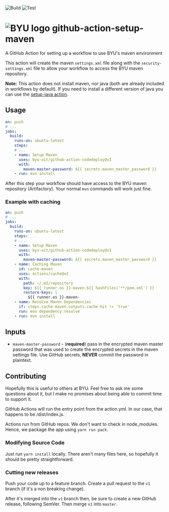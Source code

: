 ![Build](https://github.com/byu-oit/github-action-setup-maven/workflows/Build/badge.svg)
![Test](https://github.com/byu-oit/github-action-setup-maven/workflows/Test/badge.svg)

# ![BYU logo](https://www.hscripts.com/freeimages/logos/university-logos/byu/byu-logo-clipart-128.gif) github-action-setup-maven
A GitHub Action for setting up a workflow to use BYU's maven environment

This action will create the maven `settings.xml` file along with the `security-settings.xml` file to allow your workflow to access the BYU maven repository.

**Note:** This action does not install maven, nor java (both are already included in workflows by default). 
If you need to install a different version of java you can use the [setup-java action](https://github.com/actions/setup-java).

## Usage
```yaml
on: push
# ...
jobs:
  build:
    runs-on: ubuntu-latest
    steps:
    # ... 
    - name: Setup Maven
      uses: byu-oit/github-action-codedeploy@v1
      with:
        maven-master-password: ${{ secrets.maven_master_password }}
    - run: mvn install
```

After this step your workflow should have access to the BYU maven repository (Artifactory).
Your normal `mvn` commands will work just fine.

### Example with caching
```yaml
on: push
# ...
jobs:
  build:
    runs-on: ubuntu-latest
    steps:
    # ... 
    - name: Setup Maven
      uses: byu-oit/github-action-codedeploy@v1
      with:
        maven-master-password: ${{ secrets.maven_master_password }}
    - name: Caching Maven
      id: cache-maven
      uses: actions/cache@v2
      with:
        path: ~/.m2/repository
        key: ${{ runner.os }}-maven-${{ hashFiles('**/pom.xml') }}
        restore-keys: |
          ${{ runner.os }}-maven- 
    - name: Resolve Maven Dependencies
      if: steps.cache-maven.outputs.cache-hit != 'true'
      run: mvn dependency:resolve
    - run: mvn install
```

## Inputs
* `maven-master-password` - (**required**) pass in the encrypted maven master password that was used to create the encrypted secrets in the maven settings file.
Use GitHub secrets, **NEVER** commit the password in plaintext.

## Contributing
Hopefully this is useful to others at BYU.
Feel free to ask me some questions about it, but I make no promises about being able to commit time to support it.

GitHub Actions will run the entry point from the action.yml.
In our case, that happens to be /dist/index.js.

Actions run from GitHub repos.
We don't want to check in node_modules. Hence, we package the app using `yarn run pack`.

### Modifying Source Code
Just run `yarn install` locally.
There aren't many files here, so hopefully it should be pretty straightforward.

### Cutting new releases
Push your code up to a feature branch.
Create a pull request to the `v1` branch (if it's a non breaking change).

After it's merged into the `v1` branch then, be sure to create a new GitHub release, following SemVer.
Then merge `v1` into `master`.